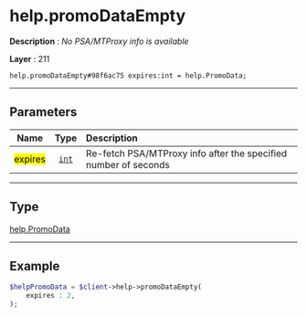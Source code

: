 # help.promoDataEmpty

**Description** : *No PSA/MTProxy info is available*

**Layer** : 211

```tl
help.promoDataEmpty#98f6ac75 expires:int = help.PromoData;
```

---

## Parameters

| Name | Type | Description |
| :---: | :---: | :--- |
| <mark>expires</mark> | [`int`](type/int) | Re-fetch PSA/MTProxy info after the specified number of seconds |

---

## Type

[help.PromoData](type/help.PromoData)

---

## Example

```php
$helpPromoData = $client->help->promoDataEmpty(
	expires : 2,
);
```